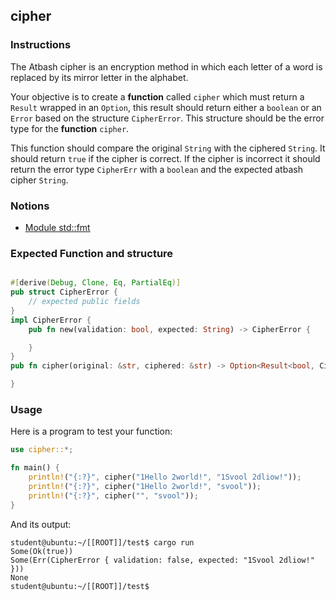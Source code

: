 ## cipher

### Instructions

The Atbash cipher is an encryption method in which each letter of a word is replaced by its mirror letter in the alphabet.

Your objective is to create a **function** called `cipher` which must return a `Result` wrapped in an `Option`, this result should return either a `boolean`
or an `Error` based on the structure `CipherError`. This structure should be the error type for the **function** `cipher`.

This function should compare the original `String` with the ciphered `String`. It should return `true` if the cipher is correct. If the cipher is incorrect it should return the error type `CipherErr` with a `boolean` and the expected atbash cipher `String`.

### Notions

- [Module std::fmt](https://doc.rust-lang.org/std/fmt/index.html)

### Expected Function and structure

```rust

#[derive(Debug, Clone, Eq, PartialEq)]
pub struct CipherError {
    // expected public fields
}
impl CipherError {
    pub fn new(validation: bool, expected: String) -> CipherError {

    }
}
pub fn cipher(original: &str, ciphered: &str) -> Option<Result<bool, CipherError>> {

}
```

### Usage

Here is a program to test your function:

```rust
use cipher::*;

fn main() {
    println!("{:?}", cipher("1Hello 2world!", "1Svool 2dliow!"));
    println!("{:?}", cipher("1Hello 2world!", "svool"));
    println!("{:?}", cipher("", "svool"));
}
```

And its output:

```console
student@ubuntu:~/[[ROOT]]/test$ cargo run
Some(Ok(true))
Some(Err(CipherError { validation: false, expected: "1Svool 2dliow!" }))
None
student@ubuntu:~/[[ROOT]]/test$
```
